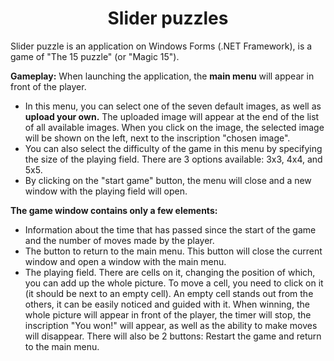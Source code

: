 <h1 align="center">Slider puzzles</h1>
Slider puzzle is an application on Windows Forms (.NET Framework), is a game of "The 15 puzzle" (or "Magic 15"). 

<b>Gameplay:</b>
When launching the application,
the <b>main menu</b> will appear in front of the player. 
- In this menu, you can select one of the seven default images, as well as <b>upload your own.</b> The uploaded image will appear at the end of the list of all available images. When you click on the image, the selected image will be shown on the left, next to the inscription "chosen image".
- You can also select the difficulty of the game in this menu by specifying the size of the playing field. There are 3 options available: 3x3, 4x4, and 5x5.
- By clicking on the "start game" button, the menu will close and a new window with the playing field will open.

<b>The game window contains only a few elements:</b>
- Information about the time that has passed since the start of the game and the number of moves made by the player.
- The button to return to the main menu. This button will close the current window and open a window with the main menu.
- The playing field. There are cells on it, changing the position of which, you can add up the whole picture.
To move a cell, you need to click on it (it should be next to an empty cell).
An empty cell stands out from the others, it can be easily noticed and guided with it.
When winning, the whole picture will appear in front of the player, the timer will stop, the inscription "You won!" will appear, as well as the ability to make moves will disappear.
There will also be 2 buttons: Restart the game and return to the main menu.